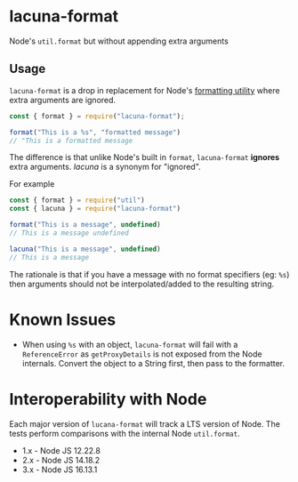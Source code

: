 # lacuna-format

Node's `util.format` but without appending extra arguments

## Usage

`lacuna-format` is a drop in replacement for Node's [formatting utility][1] where extra 
arguments are ignored.

```javascript
const { format } = require("lacuna-format");

format("This is a %s", "formatted message")
// "This is a formatted message
```

The difference is that unlike Node's built in `format`, `lacuna-format` **ignores** extra 
arguments. *lacuna* is a synonym for "ignored".

For example

```javascript
const { format } = require("util")
const { lacuna } = require("lacuna-format")

format("This is a message", undefined)
// This is a message undefined

lacuna("This is a message", undefined)
// This is a message
```

The rationale is that if you have a message with no format specifiers (eg: `%s`) then arguments
should not be interpolated/added to the resulting string.

# Known Issues

* When using `%s` with an object, `lacuna-format` will fail with a `ReferenceError` as 
  `getProxyDetails` is not exposed from the Node internals. Convert the object to a String 
  first, then pass to the formatter.

# Interoperability with Node

Each major version of `lucana-format` will track a LTS version of Node. The tests perform 
comparisons with the internal Node `util.format`.

* 1.x - Node JS 12.22.8
* 2.x - Node JS 14.18.2
* 3.x - Node JS 16.13.1

[1]: https://nodejs.org/docs/latest-v12.x/api/util.html#util_util_format_format_args
